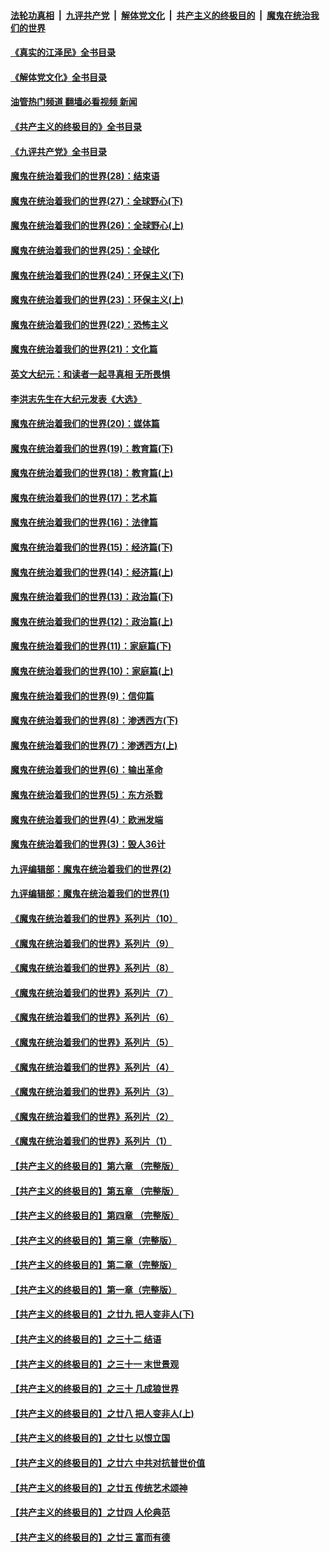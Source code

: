 ####  [法轮功真相](../../../../basic/blob/master/README.md?t=07281401) &nbsp;|&nbsp; [九评共产党](../../../../9ping.md/blob/master/README.md?t=07281401) &nbsp;|&nbsp; [解体党文化](../../../../jtdwh.md/blob/master/README.md?t=07281401)  &nbsp;|&nbsp; [共产主义的终极目的](../../../../gczydzjmd.md/blob/master/README.md?t=07281401) &nbsp;|&nbsp; [魔鬼在统治我们的世界](../../../../mgztzwmdsj.md/blob/master/README.md?t=07281401) 

#### [《真实的江泽民》全书目录](../pages/nsc422/n13721399.md?t=07281401) 

#### [《解体党文化》全书目录](../pages/nsc422/n13721157.md?t=07281401) 

#### [油管热门频道 翻墙必看视频 新闻](http://45.76.130.85:81/youtube.html?07281401)

#### [《共产主义的终极目的》全书目录](../pages/nsc422/n13721048.md?t=07281401) 

#### [《九评共产党》全书目录](../pages/nsc422/n13708085.md?t=07281401) 

#### [魔鬼在统治着我们的世界(28)：结束语](../pages/nsc422/n10936246.md?t=07281401) 

#### [魔鬼在统治着我们的世界(27)：全球野心(下)](../pages/nsc422/n10928319.md?t=07281401) 

#### [魔鬼在统治着我们的世界(26)：全球野心(上)](../pages/nsc422/n10900318.md?t=07281401) 

#### [魔鬼在统治着我们的世界(25)：全球化](../pages/nsc422/n10788205.md?t=07281401) 

#### [魔鬼在统治着我们的世界(24)：环保主义(下)](../pages/nsc422/n10695307.md?t=07281401) 

#### [魔鬼在统治着我们的世界(23)：环保主义(上)](../pages/nsc422/n10688613.md?t=07281401) 

#### [魔鬼在统治着我们的世界(22)：恐怖主义](../pages/nsc422/n10614727.md?t=07281401) 

#### [魔鬼在统治着我们的世界(21)：文化篇](../pages/nsc422/n10597706.md?t=07281401) 

#### [英文大纪元：和读者一起寻真相 无所畏惧](../pages/nsc422/n12542027.md?t=07281401) 

#### [李洪志先生在大纪元发表《大选》](../pages/nsc422/n12534746.md?t=07281401) 

#### [魔鬼在统治着我们的世界(20)：媒体篇](../pages/nsc422/n10586579.md?t=07281401) 

#### [魔鬼在统治着我们的世界(19)：教育篇(下)](../pages/nsc422/n10564808.md?t=07281401) 

#### [魔鬼在统治着我们的世界(18)：教育篇(上)](../pages/nsc422/n10526970.md?t=07281401) 

#### [魔鬼在统治着我们的世界(17)：艺术篇](../pages/nsc422/n10499093.md?t=07281401) 

#### [魔鬼在统治着我们的世界(16)：法律篇](../pages/nsc422/n10485969.md?t=07281401) 

#### [魔鬼在统治着我们的世界(15)：经济篇(下)](../pages/nsc422/n10469975.md?t=07281401) 

#### [魔鬼在统治着我们的世界(14)：经济篇(上)](../pages/nsc422/n10457370.md?t=07281401) 

#### [魔鬼在统治着我们的世界(13)：政治篇(下)](../pages/nsc422/n10448270.md?t=07281401) 

#### [魔鬼在统治着我们的世界(12)：政治篇(上)](../pages/nsc422/n10444576.md?t=07281401) 

#### [魔鬼在统治着我们的世界(11)：家庭篇(下)](../pages/nsc422/n10440961.md?t=07281401) 

#### [魔鬼在统治着我们的世界(10)：家庭篇(上)](../pages/nsc422/n10435448.md?t=07281401) 

#### [魔鬼在统治着我们的世界(9)：信仰篇](../pages/nsc422/n10432159.md?t=07281401) 

#### [魔鬼在统治着我们的世界(8)：渗透西方(下)](../pages/nsc422/n10429603.md?t=07281401) 

#### [魔鬼在统治着我们的世界(7)：渗透西方(上)](../pages/nsc422/n10426013.md?t=07281401) 

#### [魔鬼在统治着我们的世界(6)：输出革命](../pages/nsc422/n10421536.md?t=07281401) 

#### [魔鬼在统治着我们的世界(5)：东方杀戮](../pages/nsc422/n10417707.md?t=07281401) 

#### [魔鬼在统治着我们的世界(4)：欧洲发端](../pages/nsc422/n10414890.md?t=07281401) 

#### [魔鬼在统治着我们的世界(3)：毁人36计](../pages/nsc422/n10411583.md?t=07281401) 

#### [九评编辑部：魔鬼在统治着我们的世界(2)](../pages/nsc422/n10410036.md?t=07281401) 

#### [九评编辑部：魔鬼在统治着我们的世界(1)](../pages/nsc422/n10406825.md?t=07281401) 

#### [《魔鬼在统治着我们的世界》系列片（10）](../pages/nsc422/n12292670.md?t=07281401) 

#### [《魔鬼在统治着我们的世界》系列片（9）](../pages/nsc422/n12290859.md?t=07281401) 

#### [《魔鬼在统治着我们的世界》系列片（8）](../pages/nsc422/n12287445.md?t=07281401) 

#### [《魔鬼在统治着我们的世界》系列片（7）](../pages/nsc422/n12283425.md?t=07281401) 

#### [《魔鬼在统治着我们的世界》系列片（6）](../pages/nsc422/n12282314.md?t=07281401) 

#### [《魔鬼在统治着我们的世界》系列片（5）](../pages/nsc422/n12281419.md?t=07281401) 

#### [《魔鬼在统治着我们的世界》系列片（4）](../pages/nsc422/n12274024.md?t=07281401) 

#### [《魔鬼在统治着我们的世界》系列片（3）](../pages/nsc422/n12271322.md?t=07281401) 

#### [《魔鬼在统治着我们的世界》系列片（2）](../pages/nsc422/n12269049.md?t=07281401) 

#### [《魔鬼在统治着我们的世界》系列片（1）](../pages/nsc422/n12267575.md?t=07281401) 

#### [【共产主义的终极目的】第六章 （完整版）](../pages/nsc422/n11428913.md?t=07281401) 

#### [【共产主义的终极目的】第五章 （完整版）](../pages/nsc422/n11428912.md?t=07281401) 

#### [【共产主义的终极目的】第四章 （完整版）](../pages/nsc422/n11428907.md?t=07281401) 

#### [【共产主义的终极目的】第三章（完整版）](../pages/nsc422/n11428848.md?t=07281401) 

#### [【共产主义的终极目的】第二章（完整版）](../pages/nsc422/n11428831.md?t=07281401) 

#### [【共产主义的终极目的】第一章（完整版）](../pages/nsc422/n11417651.md?t=07281401) 

#### [【共产主义的终极目的】之廿九 把人变非人(下)](../pages/nsc422/n11344140.md?t=07281401) 

#### [【共产主义的终极目的】之三十二 结语](../pages/nsc422/n11360535.md?t=07281401) 

#### [【共产主义的终极目的】之三十一 末世景观](../pages/nsc422/n11351129.md?t=07281401) 

#### [【共产主义的终极目的】之三十 几成狼世界](../pages/nsc422/n11348280.md?t=07281401) 

#### [【共产主义的终极目的】之廿八 把人变非人(上)](../pages/nsc422/n11340492.md?t=07281401) 

#### [【共产主义的终极目的】之廿七 以恨立国](../pages/nsc422/n11336944.md?t=07281401) 

#### [【共产主义的终极目的】之廿六 中共对抗普世价值](../pages/nsc422/n11324785.md?t=07281401) 

#### [【共产主义的终极目的】之廿五 传统艺术颂神](../pages/nsc422/n11296396.md?t=07281401) 

#### [【共产主义的终极目的】之廿四 人伦典范](../pages/nsc422/n11296397.md?t=07281401) 

#### [【共产主义的终极目的】之廿三 富而有德](../pages/nsc422/n11283598.md?t=07281401) 

<img src='http://gfw-breaker.win/goodnews/indexes/nsc422.md' width='0px' height='0px'/>
